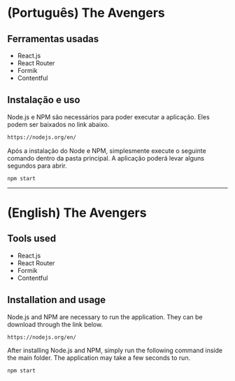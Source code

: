 # (Português) The Avengers

## Ferramentas usadas

- React.js
- React Router
- Formik
- Contentful

## Instalação e uso

Node.js e NPM são necessários para poder executar a aplicação. Eles podem ser baixados no link abaixo.

```bash
https://nodejs.org/en/
```

Após a instalação do Node e NPM, simplesmente execute o seguinte comando dentro da pasta principal. A aplicação poderá levar alguns segundos para abrir. 


```
npm start
```

---

# (English) The Avengers

## Tools used

- React.js
- React Router
- Formik
- Contentful

## Installation and usage

Node.js and NPM are necessary to run the application. They can be download through the link below.

```bash
https://nodejs.org/en/
```

After installing Node.js and NPM, simply run the following command inside the main folder. The application may take a few seconds to run.

```
npm start
```

